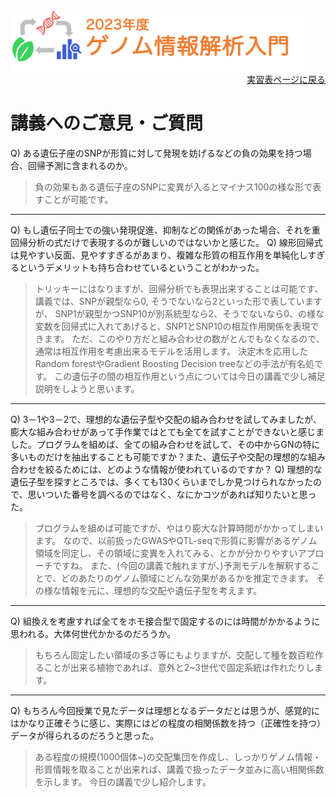 <img src="https://github.com/CropEvol/lecture/blob/master/textbook_2023/images/logo.png?raw=true" alt="2023年度ゲノム情報解析入門" height="100px" align="middle">

<div align="right"><a href="https://github.com/CropEvol/lecture#section2">実習表ページに戻る</a></div>

# 講義へのご意見・ご質問

Q) ある遺伝子座のSNPが形質に対して発現を妨げるなどの負の効果を持つ場合、回帰予測に含まれるのか。

> 負の効果もある遺伝子座のSNPに変異が入るとマイナス100の様な形で表すことが可能です。

---

Q) もし遺伝子同士での強い発現促進、抑制などの関係があった場合、それを重回帰分析の式だけで表現するのが難しいのではないかと感じた。
Q) 線形回帰式は見やすい反面、見やすすぎるがあまり、複雑な形質の相互作用を単純化しすぎるというデメリットも持ち合わせているということがわかった。

> トリッキーにはなりますが、回帰分析でも表現出来することは可能です、
> 講義では、SNPが親型なら0, そうでないなら2といった形で表していますが、
> SNP1が親型かつSNP10が別系統型なら2、そうでないなら0、の様な変数を回帰式に入れてあげると、SNP1とSNP10の相互作用関係を表現できます。
> ただ、このやり方だと組み合わせの数がとんでもなくなるので、通常は相互作用を考慮出来るモデルを活用します。
> 決定木を応用したRandom forestやGradient Boosting Decision treeなどの手法が有名処です。
> この遺伝子の間の相互作用という点については今日の講義で少し補足説明をしようと思います。

---

Q) 3－1や3－2で、理想的な遺伝子型や交配の組み合わせを試してみましたが、膨大な組み合わせがあって手作業ではとても全てを試すことができないと感じました。プログラムを組めば、全ての組み合わせを試して、その中からGNの特に多いものだけを抽出することも可能ですか？また、遺伝子や交配の理想的な組み合わせを絞るためには、どのような情報が使われているのですか？
Q) 理想的な遺伝子型を探すところでは、多くても130くらいまでしか見つけられなかったので、思いついた番号を調べるのではなく、なにかコツがあれば知りたいと思った。

> プログラムを組めば可能ですが、やはり膨大な計算時間がかかってしまいます。
> なので、以前扱ったGWASやQTL-seqで形質に影響があるゲノム領域を同定し、その領域に変異を入れてみる、とかが分かりやすいアプローチですね。
> また、(今回の講義で触れますが、)予測モデルを解釈することで、どのあたりのゲノム領域にどんな効果があるかを推定できます。
> その様な情報を元に、理想的な交配や遺伝子型を考えます。

---

Q) 組換えを考慮すれば全てをホモ接合型で固定するのには時間がかかるように思われる。大体何世代かかるのだろうか。

> もちろん固定したい領域の多さ等にもよりますが、交配して種を数百粒作ることが出来る植物であれば、意外と2~3世代で固定系統は作れたりします。

---

Q) もちろん今回授業で見たデータは理想となるデータだとは思うが、感覚的にはかなり正確そうに感じ、実際にはどの程度の相関係数を持つ（正確性を持つ）データが得られるのだろうと思った。

> ある程度の規模(1000個体~)の交配集団を作成し、しっかりゲノム情報・形質情報を取ることが出来れば、講義で扱ったデータ並みに高い相関係数を示します。
> 今日の講義で少し紹介します。
